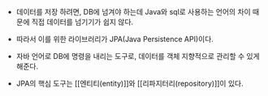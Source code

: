 - 데이터를 저장 하려면, DB에 넘겨야 하는데 Java와 sql로 사용하는 언어의 차이 때문에 직접 데이터를 넘기기가 쉽지 않다.
- 따라서 이를 위한 라이브러리가 JPA(Java Persistence API)이다. 
- 자바 언어로 DB에 명령을 내리는 도구로, 데이터를 객체 지향적으로 관리할 수 있게 해준다.

- JPA의 핵심 도구는 [[엔티티(entity)]]와 [[리파지터리(repository)]]이 있다.
